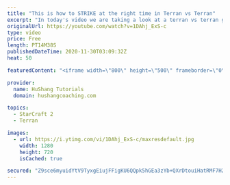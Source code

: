 ```yaml
---
title: "This is how to STRIKE at the right time in Terran vs Terran"
excerpt: "In today's video we are taking a look at a terran vs terran game I played that showcases some patience and how I like to calculate when it's the correct time to attack!  Coaching -------------------------------------------------------------------------- Website: https://www.hushangcoaching.com  Interested"
originalUrl: https://youtube.com/watch?v=1DAhj_ExS-c
type: video
price: Free
length: PT14M38S
publishedDateTime: 2020-11-30T03:09:32Z
heat: 50

featuredContent: "<iframe width=\"800\" height=\"500\" frameborder=\"0\" src=\"https://www.youtube.com/embed/1DAhj_ExS-c\" allow=\"accelerometer; autoplay; encrypted-media; gyroscope; picture-in-picture\" allowfullscreen></iframe>"

provider:
  name: HuShang Tutorials
  domain: hushangcoaching.com

topics:
  - StarCraft 2
  - Terran

images:
  - url: https://i.ytimg.com/vi/1DAhj_ExS-c/maxresdefault.jpg
    width: 1280
    height: 720
    isCached: true

secured: "Z9sce6myuidYtV9TyxgEiujFFigKU6QQpk5hGEa3zYb+QXrDtouiHatRMF7H2xNsdVuc4HrDRpXdrQOcetRxuIhrEtJFRLnA0Ej0iOntTNWJS9+Dg007k+7f1vy374esEjEiWNNu9r01VvzfLyAqrnfPgbj7T9KACbWe3azkig/VVFV1yIH/mIv7nlyehncA3pLtRQQbyGHOA8Y9VYibTd0vRVfkfcJLnkwllxTOucRgQnzqq4aXNjLHHlTBjJdXWTne4SBim6J7/tDtuJzvlS8ucQocsiAz8bgUmLtQBlh2sJTkSC+QdIkI61e0v8mLzzSMKVZtVuhkDkVvuhG4T0NS/kBXWqsG0Vs+P64jG0+BDrkrJO8Pl7qU1MEsxQqvltVp03mpvf2ZUgOc/mtjQKq7WQmKFEz5eTwA1MZYRiY=;9WIICUerYzBcCKOvlXKLKQ=="
---
```


